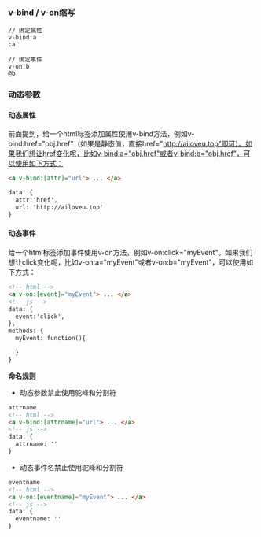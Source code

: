 ### v-bind / v-on缩写
``` vue
// 绑定属性
v-bind:a
:a

// 绑定事件
v-on:b
@b
```

### 动态参数
#### 动态属性
前面提到，给一个html标签添加属性使用v-bind方法，例如v-bind:href="obj.href"（如果是静态值，直接href="http://ailoveu.top"即可）。如果我们想让href变化呢，比如v-bind:a="obj.href"或者v-bind:b="obj.href"，可以使用如下方式：
``` html
<a v-bind:[attr]="url"> ... </a>

data: {
  attr:'href',
  url: 'http://ailoveu.top'
}
```

#### 动态事件
给一个html标签添加事件使用v-on方法，例如v-on:click="myEvent"。如果我们想让click变化呢，比如v-on:a="myEvent"或者v-on:b="myEvent"，可以使用如下方式：
``` html
<!-- html -->
<a v-on:[event]="myEvent"> ... </a>
<!-- js -->
data: {
  event:'click',
},
methods: {
  myEvent: function(){

  }
}
```

**命名规则**

- 动态参数禁止使用驼峰和分割符
``` html
attrname
<!-- html -->
<a v-bind:[attrname]="url"> ... </a>
<!-- js -->
data: {
  attrname: ''
}
```

- 动态事件名禁止使用驼峰和分割符
``` html
eventname
<!-- html -->
<a v-on:[eventname]="myEvent"> ... </a>
<!-- js -->
data: {
  eventname: ''
}
```